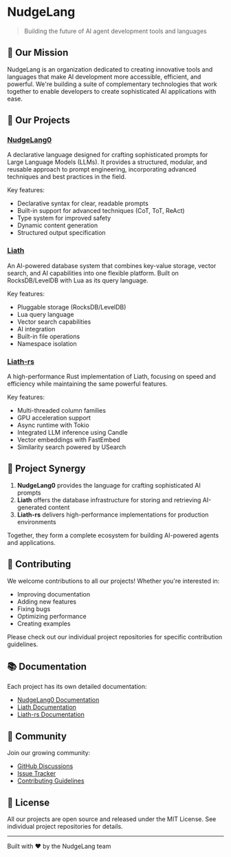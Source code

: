 # NudgeLang

> Building the future of AI agent development tools and languages

## 🎯 Our Mission

NudgeLang is an organization dedicated to creating innovative tools and languages that make AI development more accessible, efficient, and powerful. We're building a suite of complementary technologies that work together to enable developers to create sophisticated AI applications with ease.

## 🚀 Our Projects

### [NudgeLang0](https://github.com/nudgelang/nudgelang0)
A declarative language designed for crafting sophisticated prompts for Large Language Models (LLMs). It provides a structured, modular, and reusable approach to prompt engineering, incorporating advanced techniques and best practices in the field.

Key features:
- Declarative syntax for clear, readable prompts
- Built-in support for advanced techniques (CoT, ToT, ReAct)
- Type system for improved safety
- Dynamic content generation
- Structured output specification

### [Liath](https://github.com/nudgelang/liath)
An AI-powered database system that combines key-value storage, vector search, and AI capabilities into one flexible platform. Built on RocksDB/LevelDB with Lua as its query language.

Key features:
- Pluggable storage (RocksDB/LevelDB)
- Lua query language
- Vector search capabilities
- AI integration
- Built-in file operations
- Namespace isolation

### [Liath-rs](https://github.com/nudgelang/liath-rs)
A high-performance Rust implementation of Liath, focusing on speed and efficiency while maintaining the same powerful features.

Key features:
- Multi-threaded column families
- GPU acceleration support
- Async runtime with Tokio
- Integrated LLM inference using Candle
- Vector embeddings with FastEmbed
- Similarity search powered by USearch

## 🎯 Project Synergy

1. **NudgeLang0** provides the language for crafting sophisticated AI prompts
2. **Liath** offers the database infrastructure for storing and retrieving AI-generated content
3. **Liath-rs** delivers high-performance implementations for production environments

Together, they form a complete ecosystem for building AI-powered agents and applications.

## 🤝 Contributing

We welcome contributions to all our projects! Whether you're interested in:
- Improving documentation
- Adding new features
- Fixing bugs
- Optimizing performance
- Creating examples

Please check out our individual project repositories for specific contribution guidelines.

## 📚 Documentation

Each project has its own detailed documentation:
- [NudgeLang0 Documentation](https://github.com/nudgelang/nudgelang0/blob/main/specs/LANGUAGE_GUIDE.md)
- [Liath Documentation](https://github.com/nudgelang/liath/blob/main/FEATURES.md)
- [Liath-rs Documentation](https://github.com/nudgelang/liath-rs)

## 🌟 Community

Join our growing community:
- [GitHub Discussions](https://github.com/orgs/nudgelang/discussions)
- [Issue Tracker](https://github.com/orgs/nudgelang/issues)
- [Contributing Guidelines](https://github.com/nudgelang/.github/blob/main/CONTRIBUTING.md)

## 📄 License

All our projects are open source and released under the MIT License. See individual project repositories for details.

---

Built with ❤️ by the NudgeLang team
